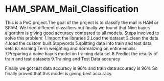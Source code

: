 # HAM_SPAM_Mail_Classification
This is a PoC project.The goal of the project
is to classify the mail is HAM or SPAM. We tried different classifiers
but finally we found that Nive bayes algorithm is giving good accuracy compared to all models.
Steps involved to solve this problem:
1.Import the libraries
2.Load the dataset
3.clean the data
4.load the custom built Stopwords
5.splitting data into train and test data sets 
6.Learning Term weighting and normalizing on entire emails
7.Preparing a naive bayes model on training data set 
8.Predict the results of train and test datasets
9.Training and Test Data accuracy

Finally we got test data accuracy is 96% and train data accuracy is 96%
So finally proved that this model is giving best accuracy.
